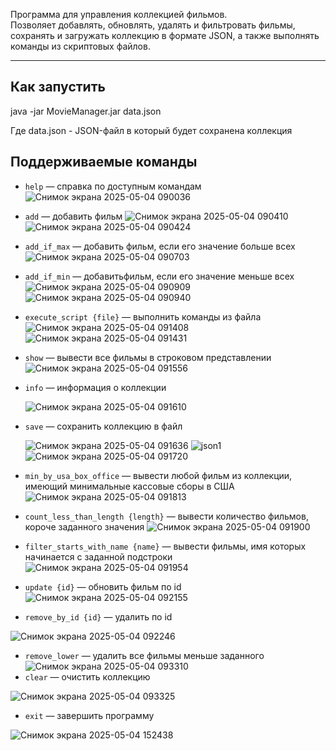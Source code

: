 Программа для управления коллекцией фильмов.  
Позволяет добавлять, обновлять, удалять и фильтровать фильмы, сохранять и загружать коллекцию в формате JSON, а также выполнять команды из скриптовых файлов.

---

##  Как запустить

java -jar MovieManager.jar data.json

Где data.json - JSON-файл в который будет сохранена коллекция

## Поддерживаемые команды

- `help` — справка по доступным командам
![Снимок экрана 2025-05-04 090036](https://github.com/user-attachments/assets/1b2c2a64-78ab-4d77-9e0e-ba189b0324fb)
- `add` — добавить фильм
![Снимок экрана 2025-05-04 090410](https://github.com/user-attachments/assets/5652e95c-dd82-4e23-a955-a5a9e325021a)
![Снимок экрана 2025-05-04 090424](https://github.com/user-attachments/assets/3eebcaca-948a-4fc4-aaac-6734ea5c1e0c)
- `add_if_max` — добавить фильм, если его значение больше всех
![Снимок экрана 2025-05-04 090703](https://github.com/user-attachments/assets/5e384acb-87ba-4866-8205-783496b931b5)
- `add_if_min` — добавитьфильм, если его значение меньше всех
![Снимок экрана 2025-05-04 090909](https://github.com/user-attachments/assets/621974ab-4c1d-443f-874b-4a02a934f42e)
![Снимок экрана 2025-05-04 090940](https://github.com/user-attachments/assets/c31b6321-254f-44ff-b638-2ae37d73292a)
- `execute_script {file}` — выполнить команды из файла
![Снимок экрана 2025-05-04 091408](https://github.com/user-attachments/assets/3f0549eb-20bd-4581-a4fb-c8d5bbf0e52f) ![Снимок экрана 2025-05-04 091431](https://github.com/user-attachments/assets/7aacdb0f-5fed-43cb-a1b3-eabc7bae9901)
- `show` — вывести все фильмы в строковом представлении
  ![Снимок экрана 2025-05-04 091556](https://github.com/user-attachments/assets/a9e5313b-04b7-4e55-8e89-202291a0ed2c)
- `info` — информация о коллекции

  ![Снимок экрана 2025-05-04 091610](https://github.com/user-attachments/assets/70ad6095-1446-44d1-a593-783b0205bae7)
- `save` — сохранить коллекцию в файл

  ![Снимок экрана 2025-05-04 091636](https://github.com/user-attachments/assets/f8e5b53f-9119-40c0-be0f-9338b0b1cc55)
![json1](https://github.com/user-attachments/assets/58411b46-9049-44f5-bd3a-ffc0127bfb3a) ![Снимок экрана 2025-05-04 091720](https://github.com/user-attachments/assets/ae773bb2-a9cc-40c7-bd09-4a9f5fcf19e1)
- `min_by_usa_box_office` — вывести любой фильм из коллекции, имеющий минимальные кассовые сборы в США
![Снимок экрана 2025-05-04 091813](https://github.com/user-attachments/assets/b6dcf4c1-d6e9-4761-8590-05b3d56d2d53)
- `count_less_than_length {length}` — вывести количество фильмов, короче заданного значения
![Снимок экрана 2025-05-04 091900](https://github.com/user-attachments/assets/1d603829-be42-49fb-a1de-54634280db6b)
- `filter_starts_with_name {name}` — вывести фильмы, имя которых начинается с заданной подстроки
![Снимок экрана 2025-05-04 091954](https://github.com/user-attachments/assets/5282b56a-e111-4aea-930c-68ba5eb8264a)
- `update {id}` — обновить фильм по id
![Снимок экрана 2025-05-04 092155](https://github.com/user-attachments/assets/43c37a55-0e82-4608-affc-9f74a4900e76)
- `remove_by_id {id}` — удалить по id

![Снимок экрана 2025-05-04 092246](https://github.com/user-attachments/assets/289fedff-6044-41e1-9329-011c4ba1998d)
- `remove_lower` — удалить все фильмы меньше заданного
![Снимок экрана 2025-05-04 093310](https://github.com/user-attachments/assets/cc342941-6e00-43f5-88aa-73418f4b8a87)
- `clear` — очистить коллекцию

![Снимок экрана 2025-05-04 093325](https://github.com/user-attachments/assets/4834d261-a90c-4bd5-a1c1-9899efe82e1d)
- `exit` — завершить программу

![Снимок экрана 2025-05-04 152438](https://github.com/user-attachments/assets/d8916798-3a90-439b-a91b-fe3b3d8706fe)
